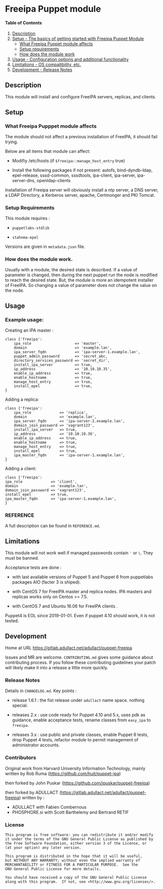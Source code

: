 # Freeipa Puppet module

#### Table of Contents

1. [Description](#description)
2. [Setup - The basics of getting started with Freeipa Puppet Module](#setup)
    * [What Freeipa Puppet module affects](#what-freeipa-pupppet-module-affects)
    * [Setup requirements](#setup-requirements)
    * [How does the module work](#how-does-the-module-work)
3. [Usage - Configuration options and additional functionality](#usage)
4. [Limitations - OS compatibility, etc.](#limitations)
5. [Development - Release Notes](#development)


## Description

This module will install and configure FreeIPA servers, replicas, and clients.

## Setup

### What Freeipa Pupppet module affects

The module should not affect a previous installation of FreeIPA, it should fail trying.

Below are all items that module can affect:

 * Modifiy /etc/hosts (if `$freeipa::manage_host_entry` true)

 * Install the following packages if not present: autofs, bind-dyndb-ldap, epel-release, sssd-common, sssdtools, ipa-client, ipa-server, ipa-server-dns, openldap-clients

Installation of Freeipa server will obviously install a ntp server, a DNS server, a LDAP Directory, a Kerberos server, apache, Certmonger and PKI Tomcat.

### Setup Requirements

This module requires :

  * `puppetlabs-stdlib`

  * `stahnma-epel`

Versions are given in `metadata.json` file.

### How does the module work.

Usually with a module, the desired state is described. If a value of parameter is changed, then during the next puppet run the node is modified to reach the desired state.
But, the module is more an idempotent installer of FreeIPA. So changing a value of parameter does not change the value on the node.

## Usage

### Example usage:

Creating an IPA master :
```puppet
class {'freeipa':
    ipa_role                    => 'master',
    domain                      => 'example.lan',
    ipa_server_fqdn             => 'ipa-server-1.example.lan',
    puppet_admin_password       => 'secret_abc,
    directory_services_password => 'secret_dir',
    install_ipa_server          => true,
    ip_address                  => '10.10.10.35',
    enable_ip_address           => true,
    enable_hostname             => true,
    manage_host_entry           => true,
    install_epel                => true,
}
```

Adding a replica:
```puppet
class {'freeipa':
    ipa_role             => 'replica',
    domain               => 'example.lan',
    ipa_server_fqdn      => 'ipa-server-2.example.lan',
    domain_join_password => 'vagrant123',
    install_ipa_server   => true,
    ip_address           => '10.10.10.36',
    enable_ip_address    => true,
    enable_hostname      => true,
    manage_host_entry    => true,
    install_epel         => true,
    ipa_master_fqdn      => 'ipa-server-1.example.lan',
}
```

Adding a client:
```puppet
class {'freeipa':
ipa_role             => 'client',
domain               => 'example.lan',
domain_join_password => 'vagrant123',
install_epel         => true,
ipa_master_fqdn      => 'ipa-server-1.example.lan',
}
```

### REFERENCE

A full description can be found in `REFERENCE.md`.

## Limitations

This module will not work well if managed passwords contain `'` or `\`. They must be banned.

Acceptance tests are done :

 * with last available versions of Puppet 5 and Puppet 6 from puppetlabs packages AIO (facter 3 is shiped).

 * with CentOS 7 for FreeIPA master and replica nodes. IPA masters and replicas works only on Centos >= 7.5.

 * with CentOS 7 and Ubuntu 16.06 for FreeIPA clients .

Puppet4 is EOL since 2019-01-01. Even if puppet 4.10 should work, it is not tested.

## Development

Home at URL https://gitlab.adullact.net/adullact/puppet-freeipa

Issues and MR are welcome. `CONTRIBUTING.md` gives some guidance about contributing process. 
If you follow these contributing guidelines your patch will likely make it into a release a little more quickly.

### Release Notes

Details in `CHANGELOG.md`. Key points :

 * release 1.6.1 : the fist release under `adullact` name space. nothing special.

 * releases 2.x : use code ready for Puppet 4.10 and 5.x, uses pdk as guidance, enable acceptance tests, rename classes from `easy_ipa` to `freeipa`.

 * releases 3.x : use public and private classes, enable Puppet 6 tests, drop Puppet 4 tests, refactor module to permit management of administrator accounts.

### Contributors

Original work from Harvard University Information Technology, mainly written by Rob Ruma (https://github.com/huit/puppet-ipa)

then forked by John Puskar (https://github.com/jpuskar/puppet-freeipa)

then forked by ADULLACT (https://gitlab.adullact.net/adullact/puppet-freeipa) written by :
  * ADULLACT with Fabien Combernous
  * PHOSPHORE.si with Scott Barthelemy and Bertrand RETIF

### License

    This program is free software: you can redistribute it and/or modify
    it under the terms of the GNU General Public License as published by
    the Free Software Foundation, either version 3 of the License, or
    (at your option) any later version.

    This program is distributed in the hope that it will be useful,
    but WITHOUT ANY WARRANTY; without even the implied warranty of
    MERCHANTABILITY or FITNESS FOR A PARTICULAR PURPOSE.  See the
    GNU General Public License for more details.

    You should have received a copy of the GNU General Public License
    along with this program.  If not, see <http://www.gnu.org/licenses/>.

